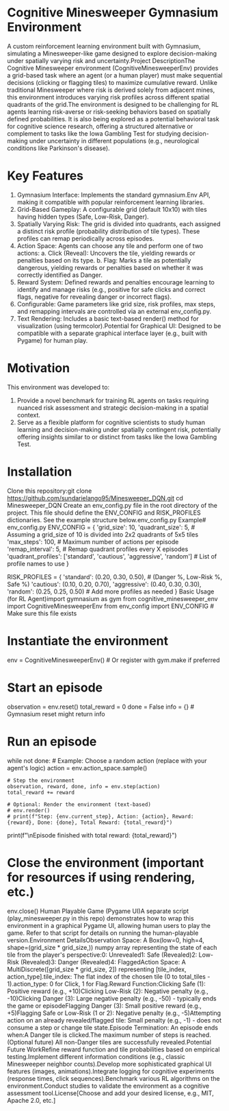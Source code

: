 # Cognitive Minesweeper Gymnasium Environment

A custom reinforcement learning environment built with Gymnasium, simulating a Minesweeper-like game designed to explore decision-making under spatially varying risk and uncertainty.Project DescriptionThe Cognitive Minesweeper environment (CognitiveMinesweeperEnv) provides a grid-based task where an agent (or a human player) must make sequential decisions (clicking or flagging tiles) to maximize cumulative reward. Unlike traditional Minesweeper where risk is derived solely from adjacent mines, this environment introduces varying risk profiles across different spatial quadrants of the grid.The environment is designed to be challenging for RL agents learning risk-averse or risk-seeking behaviors based on spatially defined probabilities. It is also being explored as a potential behavioral task for cognitive science research, offering a structured alternative or complement to tasks like the Iowa Gambling Test for studying decision-making under uncertainty in different populations (e.g., neurological conditions like Parkinson's disease).
# Key Features
1. Gymnasium Interface: Implements the standard gymnasium.Env API, making it compatible with popular reinforcement learning libraries.
2. Grid-Based Gameplay: A configurable grid (default 10x10) with tiles having hidden types (Safe, Low-Risk, Danger).
3. Spatially Varying Risk: The grid is divided into quadrants, each assigned a distinct risk profile (probability distribution of tile types). These profiles can remap periodically across episodes.
4. Action Space: Agents can choose any tile and perform one of two actions:
    a. Click (Reveal): Uncovers the tile, yielding rewards or penalties based on its type.
    b. Flag: Marks a tile as potentially dangerous, yielding rewards or penalties based on whether it was correctly identified as Danger.
5. Reward System: Defined rewards and penalties encourage learning to identify and manage risks (e.g., positive for safe clicks and correct flags, negative for revealing danger or incorrect flags).
6. Configurable: Game parameters like grid size, risk profiles, max steps, and remapping intervals are controlled via an external env_config.py.
7. Text Rendering: Includes a basic text-based render() method for visualization (using termcolor).Potential for Graphical UI: Designed to be compatible with a separate graphical interface layer (e.g., built with Pygame) for human play.

# Motivation

This environment was developed to:
1. Provide a novel benchmark for training RL agents on tasks requiring nuanced risk assessment and strategic decision-making in a spatial context.
2. Serve as a flexible platform for cognitive scientists to study human learning and decision-making under spatially contingent risk, potentially offering insights similar to or distinct from tasks like the Iowa Gambling Test.
# Installation
Clone this repository:git clone https://github.com/sundarielango95/Minesweeper_DQN.git
cd Minesweeper_DQN
Create an env_config.py file in the root directory of the project. This file should define the ENV_CONFIG and RISK_PROFILES dictionaries. See the example structure below.env_config.py Example# env_config.py
ENV_CONFIG = {
    'grid_size': 10,
    'quadrant_size': 5, # Assuming a grid_size of 10 is divided into 2x2 quadrants of 5x5 tiles
    'max_steps': 100,   # Maximum number of actions per episode
    'remap_interval': 5, # Remap quadrant profiles every X episodes
    'quadrant_profiles': ['standard', 'cautious', 'aggressive', 'random'] # List of profile names to use
}

RISK_PROFILES = {
    'standard': (0.20, 0.30, 0.50), # (Danger %, Low-Risk %, Safe %)
    'cautious': (0.10, 0.20, 0.70),
    'aggressive': (0.40, 0.30, 0.30),
    'random': (0.25, 0.25, 0.50)
    # Add more profiles as needed
}
Basic Usage (for RL Agent)import gymnasium as gym
from cognitive_minesweeper_env import CognitiveMinesweeperEnv
from env_config import ENV_CONFIG # Make sure this file exists

# Instantiate the environment
env = CognitiveMinesweeperEnv() # Or register with gym.make if preferred

# Start an episode
observation = env.reset()
total_reward = 0
done = False
info = {} # Gymnasium reset might return info

# Run an episode
while not done:
    # Example: Choose a random action (replace with your agent's logic)
    action = env.action_space.sample()

    # Step the environment
    observation, reward, done, info = env.step(action)
    total_reward += reward

    # Optional: Render the environment (text-based)
    # env.render()
    # print(f"Step: {env.current_step}, Action: {action}, Reward: {reward}, Done: {done}, Total Reward: {total_reward}")

print(f"\nEpisode finished with total reward: {total_reward}")

# Close the environment (important for resources if using rendering, etc.)
env.close()
Human Playable Game (Pygame UI)A separate script (play_minesweeper.py in this repo) demonstrates how to wrap this environment in a graphical Pygame UI, allowing human users to play the game. Refer to that script for details on running the human-playable version.Environment DetailsObservation Space: A Box(low=0, high=4, shape=(grid_size * grid_size,)) numpy array representing the state of each tile from the player's perspective:0: Unrevealed1: Safe (Revealed)2: Low-Risk (Revealed)3: Danger (Revealed)4: FlaggedAction Space: A MultiDiscrete([grid_size * grid_size, 2]) representing [tile_index, action_type].tile_index: The flat index of the chosen tile (0 to total_tiles - 1).action_type: 0 for Click, 1 for Flag.Reward Function:Clicking Safe (1): Positive reward (e.g., +10)Clicking Low-Risk (2): Negative penalty (e.g., -10)Clicking Danger (3): Large negative penalty (e.g., -50) - typically ends the game or episodeFlagging Danger (3): Small positive reward (e.g., +5)Flagging Safe or Low-Risk (1 or 2): Negative penalty (e.g., -5)Attempting action on an already revealed/flagged tile: Small penalty (e.g., -1) - does not consume a step or change tile state.Episode Termination: An episode ends when:A Danger tile is clicked.The maximum number of steps is reached.(Optional future) All non-Danger tiles are successfully revealed.Potential Future WorkRefine reward function and tile probabilities based on empirical testing.Implement different information conditions (e.g., classic Minesweeper neighbor counts).Develop more sophisticated graphical UI features (images, animations).Integrate logging for cognitive experiments (response times, click sequences).Benchmark various RL algorithms on the environment.Conduct studies to validate the environment as a cognitive assessment tool.License[Choose and add your desired license, e.g., MIT, Apache 2.0, etc.]
